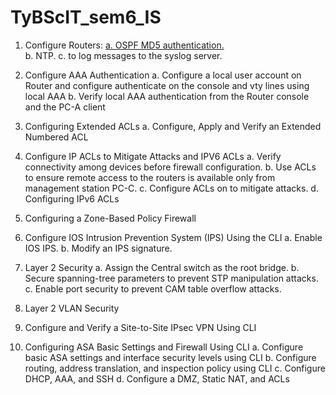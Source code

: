 # TyBScIT_sem6_IS
1. Configure Routers: 
[a. OSPF MD5 authentication.](https://github.com/Sandeepmmv/TyBScIT_sem6_IS/blob/main/Practical%201/practical%201a.pkt)<br/>
  b. NTP. 
  c. to log messages to the syslog server. 
  
2. Configure AAA Authentication 
a. Configure a local user account on Router and configure authenticate on the console 
and vty lines using local AAA 
b. Verify local AAA authentication from the Router console and the PC-A client 
  
3. Configuring Extended ACLs 
a. Configure, Apply and Verify an Extended Numbered ACL 
  
4. Configure IP ACLs to Mitigate Attacks and IPV6 ACLs 
a. Verify connectivity among devices before firewall configuration. 
b. Use ACLs to ensure remote access to the routers is available only from 
management station PC-C. 
c. Configure ACLs on to mitigate attacks. 
   d. Configuring IPv6 ACLs 
  
5. Configuring a Zone-Based Policy Firewall 
  
6. Configure IOS Intrusion Prevention System (IPS) Using the CLI 
a. Enable IOS IPS. 
b. Modify an IPS signature. 
  
7. Layer 2 Security 
a. Assign the Central switch as the root bridge. 
b. Secure spanning-tree parameters to prevent STP manipulation attacks. 
c. Enable port security to prevent CAM table overflow attacks. 
  
8. Layer 2 VLAN Security 
  
 
9. Configure and Verify a Site-to-Site IPsec VPN Using CLI 
  
10. Configuring ASA Basic Settings and Firewall Using CLI 
a. Configure basic ASA settings and interface security levels using CLI 
b. Configure routing, address translation, and inspection policy using CLI 
c. Configure DHCP, AAA, and SSH 
d. Configure a DMZ, Static NAT, and ACLs 
